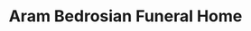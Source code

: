 ---
title: "Aram Bedrosian Funeral Home"
url: /watertown/aram-bedrosian-funeral-home/
shop: Bestattungen
---